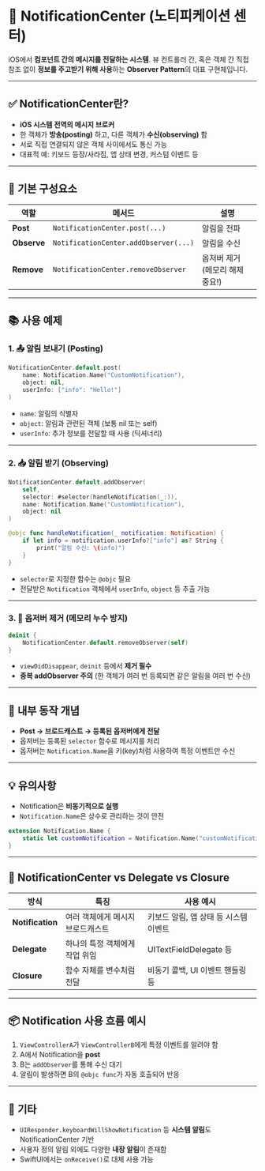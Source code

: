 # 📡 NotificationCenter (노티피케이션 센터)

iOS에서 **컴포넌트 간의 메시지를 전달하는 시스템**. 뷰 컨트롤러 간, 혹은 객체 간 직접 참조 없이 **정보를 주고받기 위해 사용**하는 **Observer Pattern**의 대표 구현체입니다.

---

## ✅ NotificationCenter란?

* **iOS 시스템 전역의 메시지 브로커**
* 한 객체가 **방송(posting)** 하고, 다른 객체가 **수신(observing)** 함
* 서로 직접 연결되지 않은 객체 사이에서도 통신 가능
* 대표적 예: 키보드 등장/사라짐, 앱 상태 변경, 커스텀 이벤트 등

---

## 🔁 기본 구성요소

| 역할          | 메서드                                   | 설명                  |
| ----------- | ------------------------------------- | ------------------- |
| **Post**    | `NotificationCenter.post(...)`        | 알림을 전파              |
| **Observe** | `NotificationCenter.addObserver(...)` | 알림을 수신              |
| **Remove**  | `NotificationCenter.removeObserver`   | 옵저버 제거 (메모리 해제 중요!) |

---

## 📚 사용 예제

### 1. 📤 알림 보내기 (Posting)

```swift
NotificationCenter.default.post(
    name: Notification.Name("CustomNotification"),
    object: nil,
    userInfo: ["info": "Hello!"]
)
```

* `name`: 알림의 식별자
* `object`: 알림과 관련된 객체 (보통 nil 또는 self)
* `userInfo`: 추가 정보를 전달할 때 사용 (딕셔너리)

---

### 2. 📥 알림 받기 (Observing)

```swift
NotificationCenter.default.addObserver(
    self,
    selector: #selector(handleNotification(_:)),
    name: Notification.Name("CustomNotification"),
    object: nil
)

@objc func handleNotification(_ notification: Notification) {
    if let info = notification.userInfo?["info"] as? String {
        print("알림 수신: \(info)")
    }
}
```

* `selector`로 지정한 함수는 `@objc` 필요
* 전달받은 `Notification` 객체에서 `userInfo`, `object` 등 추출 가능

---

### 3. 🧹 옵저버 제거 (메모리 누수 방지)

```swift
deinit {
    NotificationCenter.default.removeObserver(self)
}
```

* `viewDidDisappear`, `deinit` 등에서 **제거 필수**
* **중복 addObserver 주의** (한 객체가 여러 번 등록되면 같은 알림을 여러 번 수신)

---

## 🧠 내부 동작 개념

* **Post → 브로드캐스트 → 등록된 옵저버에게 전달**
* 옵저버는 등록된 `selector` 함수로 메시지를 처리
* 옵저버는 `Notification.Name`을 키(key)처럼 사용하여 특정 이벤트만 수신

---

## 💡 유의사항

* Notification은 **비동기적으로 실행**
* `Notification.Name`은 상수로 관리하는 것이 안전

```swift
extension Notification.Name {
    static let customNotification = Notification.Name("customNotification")
}
```

---

## 🔁 NotificationCenter vs Delegate vs Closure

| 방식               | 특징                 | 사용 예시                  |
| ---------------- | ------------------ | ---------------------- |
| **Notification** | 여러 객체에게 메시지 브로드캐스트 | 키보드 알림, 앱 상태 등 시스템 이벤트 |
| **Delegate**     | 하나의 특정 객체에게 작업 위임  | UITextFieldDelegate 등  |
| **Closure**      | 함수 자체를 변수처럼 전달     | 비동기 콜백, UI 이벤트 핸들링 등   |

---

## 📦 Notification 사용 흐름 예시

1. `ViewControllerA`가 `ViewControllerB`에게 특정 이벤트를 알려야 함
2. A에서 Notification을 **post**
3. B는 `addObserver`를 통해 수신 대기
4. 알림이 발생하면 B의 `@objc func`가 자동 호출되어 반응

---

## 🧩 기타

* `UIResponder.keyboardWillShowNotification` 등 **시스템 알림**도 NotificationCenter 기반
* 사용자 정의 알림 외에도 다양한 **내장 알림**이 존재함
* SwiftUI에서는 `onReceive()`로 대체 사용 가능
